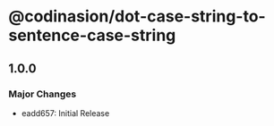 # @codinasion/dot-case-string-to-sentence-case-string

## 1.0.0

### Major Changes

- eadd657: Initial Release
